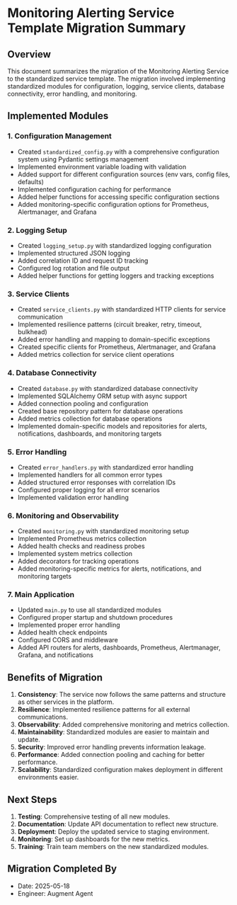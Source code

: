 # Monitoring Alerting Service Template Migration Summary

## Overview

This document summarizes the migration of the Monitoring Alerting Service to the standardized service template. The migration involved implementing standardized modules for configuration, logging, service clients, database connectivity, error handling, and monitoring.

## Implemented Modules

### 1. Configuration Management

- Created `standardized_config.py` with a comprehensive configuration system using Pydantic settings management
- Implemented environment variable loading with validation
- Added support for different configuration sources (env vars, config files, defaults)
- Implemented configuration caching for performance
- Added helper functions for accessing specific configuration sections
- Added monitoring-specific configuration options for Prometheus, Alertmanager, and Grafana

### 2. Logging Setup

- Created `logging_setup.py` with standardized logging configuration
- Implemented structured JSON logging
- Added correlation ID and request ID tracking
- Configured log rotation and file output
- Added helper functions for getting loggers and tracking exceptions

### 3. Service Clients

- Created `service_clients.py` with standardized HTTP clients for service communication
- Implemented resilience patterns (circuit breaker, retry, timeout, bulkhead)
- Added error handling and mapping to domain-specific exceptions
- Created specific clients for Prometheus, Alertmanager, and Grafana
- Added metrics collection for service client operations

### 4. Database Connectivity

- Created `database.py` with standardized database connectivity
- Implemented SQLAlchemy ORM setup with async support
- Added connection pooling and configuration
- Created base repository pattern for database operations
- Added metrics collection for database operations
- Implemented domain-specific models and repositories for alerts, notifications, dashboards, and monitoring targets

### 5. Error Handling

- Created `error_handlers.py` with standardized error handling
- Implemented handlers for all common error types
- Added structured error responses with correlation IDs
- Configured proper logging for all error scenarios
- Implemented validation error handling

### 6. Monitoring and Observability

- Created `monitoring.py` with standardized monitoring setup
- Implemented Prometheus metrics collection
- Added health checks and readiness probes
- Implemented system metrics collection
- Added decorators for tracking operations
- Added monitoring-specific metrics for alerts, notifications, and monitoring targets

### 7. Main Application

- Updated `main.py` to use all standardized modules
- Configured proper startup and shutdown procedures
- Implemented proper error handling
- Added health check endpoints
- Configured CORS and middleware
- Added API routers for alerts, dashboards, Prometheus, Alertmanager, Grafana, and notifications

## Benefits of Migration

1. **Consistency**: The service now follows the same patterns and structure as other services in the platform.
2. **Resilience**: Implemented resilience patterns for all external communications.
3. **Observability**: Added comprehensive monitoring and metrics collection.
4. **Maintainability**: Standardized modules are easier to maintain and update.
5. **Security**: Improved error handling prevents information leakage.
6. **Performance**: Added connection pooling and caching for better performance.
7. **Scalability**: Standardized configuration makes deployment in different environments easier.

## Next Steps

1. **Testing**: Comprehensive testing of all new modules.
2. **Documentation**: Update API documentation to reflect new structure.
3. **Deployment**: Deploy the updated service to staging environment.
4. **Monitoring**: Set up dashboards for the new metrics.
5. **Training**: Train team members on the new standardized modules.

## Migration Completed By

- Date: 2025-05-18
- Engineer: Augment Agent